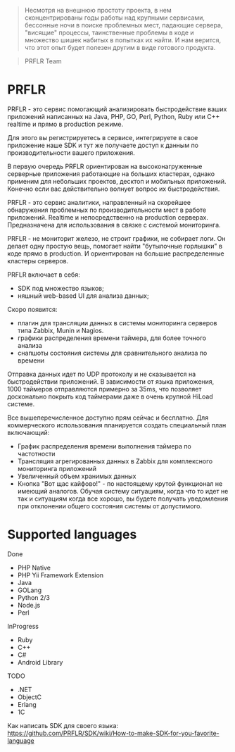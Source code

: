 > Несмотря на внешнюю простоту проекта, в нем сконцентрированы годы работы над крупными сервисами, бессонные ночи в поиске проблемных мест, падающие сервера, "висящие" процессы, таинственные проблемы в коде и множество шишек набитых в попытках их найти. И нам верится, что этот опыт будет полезен другим в виде готового продукта.

> PRFLR Team

PRFLR
=====

PRFLR - это сервис помогающий анализировать быстродействие ваших приложений написанных на Java, PHP, GO, Perl, Python, Ruby или C++  realtime и прямо в production режиме. 

Для этого вы регистрируетесь в сервисе, интегрируете в свое приложение наше SDK и тут же получаете доступ к данным по производительности вашего приложения. 

В первую очередь PRFLR ориентирован на высоконагруженные серверные приложения работающие на больших кластерах, однако применим для небольших проектов, десктоп и мобильных приложений. Конечно если вас действительно волнует вопрос их быстродействия.

PRFLR - это сервис аналитики, направленный на скорейшее обнаружения проблемных по производительности мест в работе приложений.  Realtime и непосредственно на production серверах. Предназначена для использования в связке с системой мониторинга. 

PRFLR - не мониторит железо, не строит графики, не собирает логи.  Он делает одну простую вещь, помогает найти "бутылочные горлышки" в коде прямо в production. И ориентирован на большие распределенные кластеры серверов.

PRFLR включает в себя:
*  SDK под множество языков;
*  няшный web-based UI для анализа данных;
  
Скоро появится:
*  плагин для трансляции данных в системы мониторинга серверов типа Zabbix, Munin и Nagios.
*  графики распределения времени таймера, для более точного анализа
*  снапшоты состояния системы для сравнительного анализа по времени

Отправка данных идет по UDP протоколу и не сказывается на быстродействии  приложений.  В зависимости от языка приложения, 1000 таймеров отправляются примерно за 35ms,  что позволяет досконально покрыть код таймерами даже в очень крупной HiLoad системе.    

 
Все вышеперечисленное доступно прям сейчас и бесплатно. Для коммерческого использования планируется создать специальный план включающий:
* График распределения времени выполнения таймера по частотности
* Трансляция агрегированных данных в Zabbix для комплексного мониторинга приложений
* Увеличенный объем хранимых данных
* Кнопка "Вот щас кайфово!"  - по настоящему крутой функционал не имеющий аналогов. Обучая систему ситуациям,  когда что то идет не так и ситуациям когда все хорошо,  вы будете получать уведомления при отклонении общего состояния системы от допустимого.



Supported languages
=====

Done
* PHP Native
* PHP Yii Framework Extension
* Java
* GOLang
* Python 2/3
* Node.js
* Perl

InProgress
* Ruby
* С++
* C#
* Android Library

TODO
* .NET
* ObjectC
* Erlang
* 1С

Как написать SDK для своего языка: https://github.com/PRFLR/SDK/wiki/How-to-make-SDK-for-you-favorite-language
